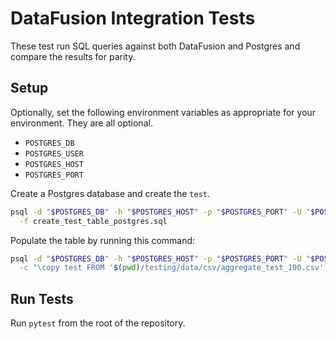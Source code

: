 # DataFusion Integration Tests

These test run SQL queries against both DataFusion and Postgres and compare the results for parity.

## Setup

Optionally, set the following environment variables as appropriate for your environment. They are all optional.

- `POSTGRES_DB`
- `POSTGRES_USER`
- `POSTGRES_HOST`
- `POSTGRES_PORT`

Create a Postgres database and create the `test`.

```bash
psql -d "$POSTGRES_DB" -h "$POSTGRES_HOST" -p "$POSTGRES_PORT" -U "$POSTGRES_USER" \
  -f create_test_table_postgres.sql
```

Populate the table by running this command:

```bash
psql -d "$POSTGRES_DB" -h "$POSTGRES_HOST" -p "$POSTGRES_PORT" -U "$POSTGRES_USER" \
  -c "\copy test FROM '$(pwd)/testing/data/csv/aggregate_test_100.csv' WITH (FORMAT csv, HEADER true);"
```

## Run Tests

Run `pytest` from the root of the repository.
